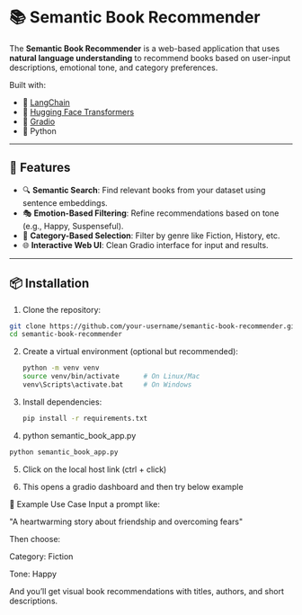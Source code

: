 # 📚 Semantic Book Recommender

The **Semantic Book Recommender** is a web-based application that uses **natural language understanding** to recommend books based on user-input descriptions, emotional tone, and category preferences.

Built with:
- 🧠 [LangChain](https://www.langchain.com/)
- 🤗 [Hugging Face Transformers](https://huggingface.co/)
- 🎨 [Gradio](https://www.gradio.app/)
- 🐍 Python

---

## 🚀 Features

- 🔍 **Semantic Search**: Find relevant books from your dataset using sentence embeddings.
- 🎭 **Emotion-Based Filtering**: Refine recommendations based on tone (e.g., Happy, Suspenseful).
- 🧩 **Category-Based Selection**: Filter by genre like Fiction, History, etc.
- 🌐 **Interactive Web UI**: Clean Gradio interface for input and results.

---

## 📦 Installation

1. Clone the repository:
```bash
git clone https://github.com/your-username/semantic-book-recommender.git
cd semantic-book-recommender
```
2. Create a virtual environment (optional but recommended):
   ```bash
   python -m venv venv
   source venv/bin/activate      # On Linux/Mac
   venv\Scripts\activate.bat     # On Windows
   ```
3. Install dependencies:
   ```bash
   pip install -r requirements.txt
   ```
4. python semantic_book_app.py
  ```bash
  python semantic_book_app.py
  ```
5. Click on the local host link (ctrl + click)
   
6. This opens a gradio dashboard and then try below example

🌈 Example Use Case
Input a prompt like:

"A heartwarming story about friendship and overcoming fears"

Then choose:

Category: Fiction

Tone: Happy

And you’ll get visual book recommendations with titles, authors, and short descriptions.
   
